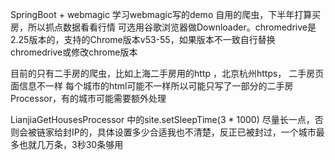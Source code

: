 SpringBoot + webmagic
学习webmagic写的demo
自用的爬虫，下半年打算买房，所以抓点数据看看行情
可选用谷歌浏览器做Downloader。chromedrive是2.25版本的，支持的Chrome版本v53-55，如果版本不一致自行替换chromedrive或修改chrome版本

目前的只有二手房的爬虫，比如上海二手房用的http ，北京杭州https， 二手房页面信息不一样
每个城市的html可能不一样所以可能只写了一部分的二手房Processor，有的城市可能需要额外处理

LianjiaGetHousesProcessor 中的site.setSleepTime(3 * 1000) 尽量长一点，否则会被链家给封IP的，具体设置多少合适我也不清楚，反正已被封过，一个城市最多也就几万条，3秒30条够用

